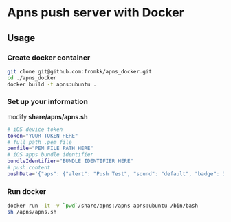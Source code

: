 # Apns push server with Docker

## Usage

### Create docker container

```bash
git clone git@github.com:fromkk/apns_docker.git
cd ./apns_docker
docker build -t apns:ubuntu .
```

### Set up your information

modify **share/apns/apns.sh**

```bash
# iOS device token
token="YOUR TOKEN HERE"
# full path .pem file
pemfile="PEM FILE PATH HERE"
# iOS apps bundle identifier
bundleIdentifier="BUNDLE IDENTIFIER HERE"
# push content
pushData='{"aps": {"alert": "Push Test", "sound": "default", "badge": 3}}'
```

### Run docker

```bash
docker run -it -v `pwd`/share/apns:/apns apns:ubuntu /bin/bash
sh /apns/apns.sh
```
